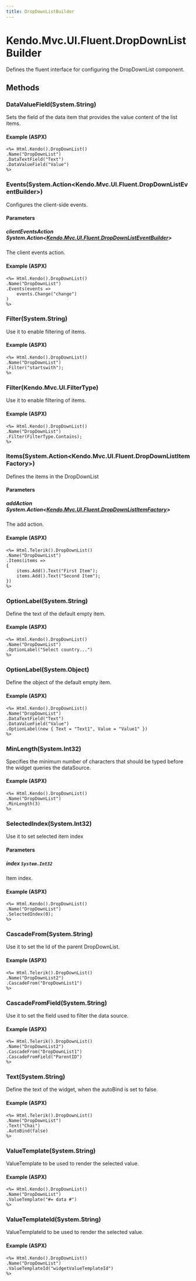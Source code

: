 ```yaml
---
title: DropDownListBuilder
---
```


# Kendo.Mvc.UI.Fluent.DropDownListBuilder
Defines the fluent interface for configuring the DropDownList component.




## Methods


### DataValueField(System.String)
Sets the field of the data item that provides the value content of the list items.




#### Example (ASPX)
    <%= Html.Kendo().DropDownList()
    .Name("DropDownList")
    .DataTextField("Text")
    .DataValueField("Value")
    %>


### Events(System.Action\<Kendo.Mvc.UI.Fluent.DropDownListEventBuilder\>)
Configures the client-side events.


#### Parameters

##### clientEventsAction System.Action<[Kendo.Mvc.UI.Fluent.DropDownListEventBuilder](/api/wrappers/aspnet-mvc/Kendo.Mvc.UI.Fluent/DropDownListEventBuilder)>
The client events action.




#### Example (ASPX)
    <%= Html.Kendo().DropDownList()
    .Name("DropDownList")
    .Events(events =>
        events.Change("change")
    )
    %>


### Filter(System.String)
Use it to enable filtering of items.




#### Example (ASPX)
    <%= Html.Kendo().DropDownList()
    .Name("DropDownList")
    .Filter("startswith");
    %>


### Filter(Kendo.Mvc.UI.FilterType)
Use it to enable filtering of items.




#### Example (ASPX)
    <%= Html.Kendo().DropDownList()
    .Name("DropDownList")
    .Filter(FilterType.Contains);
    %>


### Items(System.Action\<Kendo.Mvc.UI.Fluent.DropDownListItemFactory\>)
Defines the items in the DropDownList


#### Parameters

##### addAction System.Action<[Kendo.Mvc.UI.Fluent.DropDownListItemFactory](/api/wrappers/aspnet-mvc/Kendo.Mvc.UI.Fluent/DropDownListItemFactory)>
The add action.




#### Example (ASPX)
    <%= Html.Telerik().DropDownList()
    .Name("DropDownList")
    .Items(items =>
    {
        items.Add().Text("First Item");
        items.Add().Text("Second Item");
    })
    %>


### OptionLabel(System.String)
Define the text of the default empty item.




#### Example (ASPX)
    <%= Html.Kendo().DropDownList()
    .Name("DropDownList")
    .OptionLabel("Select country...")
    %>


### OptionLabel(System.Object)
Define the object of the default empty item.




#### Example (ASPX)
    <%= Html.Kendo().DropDownList()
    .Name("DropDownList")
    .DataTextField("Text")
    .DataValueField("Value")
    .OptionLabel(new { Text = "Text1", Value = "Value1" })
    %>


### MinLength(System.Int32)
Specifies the minimum number of characters that should be typed before the widget queries the dataSource.




#### Example (ASPX)
    <%= Html.Kendo().DropDownList()
    .Name("DropDownList")
    .MinLength(3)
    %>


### SelectedIndex(System.Int32)
Use it to set selected item index


#### Parameters

##### index `System.Int32`
Item index.




#### Example (ASPX)
    <%= Html.Kendo().DropDownList()
    .Name("DropDownList")
    .SelectedIndex(0);
    %>


### CascadeFrom(System.String)
Use it to set the Id of the parent DropDownList.




#### Example (ASPX)
    <%= Html.Telerik().DropDownList()
    .Name("DropDownList2")
    .CascadeFrom("DropDownList1")
    %>


### CascadeFromField(System.String)
Use it to set the field used to filter the data source.




#### Example (ASPX)
    <%= Html.Telerik().DropDownList()
    .Name("DropDownList2")
    .CascadeFrom("DropDownList1")
    .CascadeFromField("ParentID")
    %>


### Text(System.String)
Define the text of the widget, when the autoBind is set to false.




#### Example (ASPX)
    <%= Html.Telerik().DropDownList()
    .Name("DropDownList")
    .Text("Chai")
    .AutoBind(false)
    %>


### ValueTemplate(System.String)
ValueTemplate to be used to render the selected value.




#### Example (ASPX)
    <%= Html.Kendo().DropDownList()
    .Name("DropDownList")
    .ValueTemplate("#= data #")
    %>


### ValueTemplateId(System.String)
ValueTemplateId to be used to render the selected value.




#### Example (ASPX)
    <%= Html.Kendo().DropDownList()
    .Name("DropDownList")
    .ValueTemplateId("widgetValueTemplateId")
    %>



